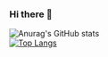 ### Hi there 👋

![Anurag's GitHub stats](https://github-readme-stats.vercel.app/api?username=bibhukiju&show_icons=true&theme=dark)  
[![Top Langs](https://github-readme-stats.vercel.app/api/top-langs/?username=anuraghazra&layout=compact)](https://github.com/anuraghazra/github-readme-stats)
